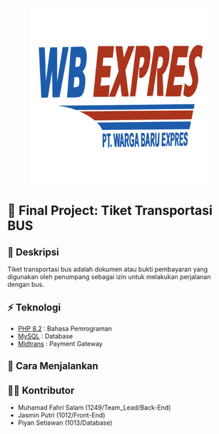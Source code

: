 <p align="center">
    <img src="image/warga_baru_expres.jpg" width="400" alt="warga baru expres Logo">
</p>

# 🌳 Final Project: Tiket Transportasi BUS

## 🌻 Deskripsi

Tiket transportasi bus adalah dokumen atau bukti pembayaran yang digunakan oleh penumpang sebagai izin untuk melakukan perjalanan dengan bus.

## ⚡ Teknologi

-   [PHP 8.2](https://php.net/) : Bahasa Pemrograman
-   [MySQL](https://www.mysql.com/) : Database
-   [Midtrans](https://midtrans.com/) : Payment Gateway

## 🚩 Cara Menjalankan

<!-- 1. Clone repository ini dengan perintah

```git
git clone https://github.com/bloomingbug/clean-app.git
``` -->

## 👨‍💻 Kontributor

-   Muhamad Fahri Salam (1249/Team_Lead/Back-End)
-   Jasmin Putri (1012/Front-End)
-   Piyan Setiawan (1013/Database)













